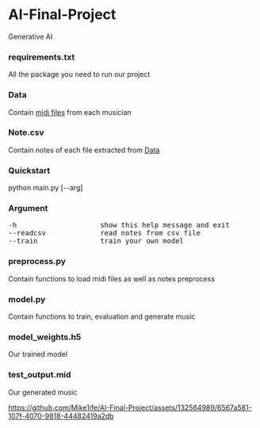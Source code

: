 # AI-Final-Project
Generative AI

### requirements.txt
All the package you need to run our project

### Data
Contain [midi files](http://www.piano-midi.de/midi_files.htm) from each musician

### Note.csv
Contain notes of each file extracted from [Data](https://github.com/Mike1ife/AI-Final-Project/tree/main/Data)

### Quickstart
python main.py [--arg]

### Argument
<pre>
-h                    show this help message and exit
--readcsv             read notes from csv file
--train               train your own model
</pre>

### preprocess.py
Contain functions to load midi files as well as notes preprocess

### model.py
Contain functions to train, evaluation and generate music

### model_weights.h5
Our trained model

### test_output.mid
Our generated music

https://github.com/Mike1ife/AI-Final-Project/assets/132564989/6567a581-107f-4070-9818-44482419a2db




